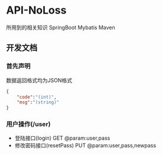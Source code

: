 # API-NoLoss
所用到的相关知识
SpringBoot 
Mybatis
Maven
## 开发文档
### 首先声明
数据返回格式均为JSON格式
```json
{
	"code":"(int)",
	"msg":"(string)"
}
```
### 用户操作(/user)
* 登陆接口(login) GET
@param:user,pass
* 修改密码接口(resetPass) PUT
@param:user,pass,newpass

